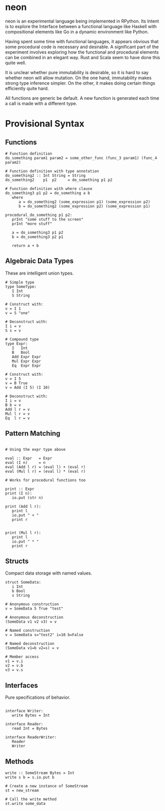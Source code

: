 neon
======

neon is an experimental language being implemented in RPython. Its Intent is to explore
the Interface between a functional language like Haskell with compositional elements like 
Go in a dynamic environment like Python.

Having spent some time with functional languages, it appears obvious that some procedural
code is necessary and desirable. A significant part of the experiment involves exploring
how the functional and procedural elements can be combined in an elegant way. Rust and
Scala seem to have done this quite well.

It is unclear whether pure immutability is desirable, so it is hard to say whether neon
will allow mutation. On the one hand, immutability makes strong type inference simpler.
On the other, it makes doing certain things efficiently quite hard.

All functions are generic be default. A new function is generated each time a call is made
with a different type. 

Provisional Syntax
===================

Functions
---------

```
# Function definition
do_something param1 param2 = some_other_func (func_3 param1) (func_4 param2)

# Function definition with type annotation
do_something2 :: Int String = String
do_something2    p1  p2     = do_something p1 p2

# Function definition with where clause
do_something3 p1 p2 = do_something a b 
   where
      a = do_something2 (some_expression p1) (some_expression p2) 
      b = do_something2 (some_expression p2) (some_expression p1)

procedural_do_something p1 p2:
   prInt "some stuff to the screen"
   prInt "more stuff"
   
   a = do_something3 p1 p2
   b = do_something3 p2 p1
   
   return a + b
```

Algebraic Data Types
--------------------

These are intelligent union types. 

```
# Simple type
type SomeType:
   I Int
   S String

# Construct with:
v = I 1
v = S "one"

# Deconstruct with:
I i = v
S s = v

# Compound type
type Expr:
   I   Int
   B   Bool
   Add Expr Expr 
   Mul Expr Expr 
   Eq  Expr Expr 

# Construct with:
v = I 5
v = B True
v = Add (I 5) (I 10)

# Deconstruct with:
I i = v
B b = v
Add l r = v
Mul l r = v
Eq  l r = v
```

Pattern Matching
-----------------

```

# Using the expr type above

eval :: Expr   = Expr
eval (I n)     = n
eval (Add l r) = (eval l) + (eval r)
eval (Mul l r) = (eval l) * (eval r)

# Works for procedural functions too

print :: Expr
print (I n):
   io.put (str n)

print (Add l r):
   print l
   io.put " + "
   print r


print (Mul l r):
   print l
   io.put " * "
   print r
```

Structs
------------

Compact data storage with named values.

```
struct SomeData:
   i Int
   b Bool
   s String
   
# Anonymous construction
v = SomeData 5 True "test"

# Anonymous deconstruction
(SomeData v1 v2 v3) = v

# Named construction
v = SomeData s="test2" i=10 b=False 

# Named deconstruction
(SomeData v1=b v2=s) = v

# Member access
v1 = v.i
v2 = v.b
v3 = v.s

```

Interfaces
-------------

Pure specifications of behavior.

```

interface Writer:
   write Bytes = Int

interface Reader:
   read Int = Bytes

interface ReaderWriter:
   Reader
   Writer

```

Methods
--------

```
write :: SomeStream Bytes = Int
write s b = s.io.put b 

# Create a new instance of SomeStream
st = new_stream

# Call the write method
st.write some_data

```
